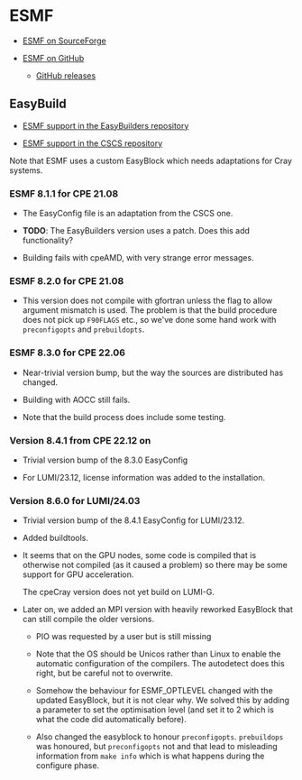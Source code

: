 # ESMF

  * [ESMF on SourceForge](https://sourceforge.net/projects/esmf/)

  * [ESMF on GitHub](https://github.com/esmf-org/esmf)

      * [GitHub releases](https://github.com/esmf-org/esmf/releases)


## EasyBuild

  * [ESMF support in the EasyBuilders repository](https://github.com/easybuilders/easybuild-easyconfigs/tree/develop/easybuild/easyconfigs/e/ESMF)

  * [ESMF support in the CSCS repository](https://github.com/eth-cscs/production/tree/master/easybuild/easyconfigs/e/ESMF)

Note that ESMF uses a custom EasyBlock which needs adaptations for Cray systems.


### ESMF 8.1.1 for CPE 21.08

  * The EasyConfig file is an adaptation from the CSCS one.

  * **TODO**: The EasyBuilders version uses a patch. Does this add functionality?

  * Building fails with cpeAMD, with very strange error messages.


### ESMF 8.2.0 for CPE 21.08

  * This version does not compile with gfortran unless the flag to allow argument
    mismatch is used. The problem is that the build procedure does not pick up
    `F90FLAGS` etc., so we've done some hand work with `preconfigopts` and
    `prebuildopts`.


### ESMF 8.3.0 for CPE 22.06

  * Near-trivial version bump, but the way the sources are distributed has changed.

  * Building with AOCC still fails.

  * Note that the build process does include some testing.


### Version 8.4.1 from CPE 22.12 on

  * Trivial version bump of the 8.3.0 EasyConfig

  * For LUMI/23.12, license information was added to the installation.


### Version 8.6.0 for LUMI/24.03

  * Trivial version bump of the 8.4.1 EasyConfig for LUMI/23.12.
  
  * Added buildtools.
  
  * It seems that on the GPU nodes, some code is compiled that is otherwise not compiled
    (as it caused a problem) so there may be some support for GPU acceleration.
    
    The cpeCray version does not yet build on LUMI-G.

  * Later on, we added an MPI version with heavily reworked EasyBlock that can still
    compile the older versions.

      * PIO was requested by a user but is still missing
      
      * Note that the OS should be Unicos rather than Linux to enable the automatic 
        configuration of the compilers. The autodetect does this right, but be careful
        not to overwrite.
        
      * Somehow the behaviour for ESMF_OPTLEVEL changed with the updated EasyBlock, 
        but it is not clear why. We solved this by adding a parameter to set the optimisation
        level (and set it to 2 which is what the code did automatically before).
        
      * Also changed the easyblock to honour `preconfigopts`. `prebuildops` was honoured,
        but `preconfigopts` not and that lead to misleading information from `make info`
        which is what happens during the configure phase.

      